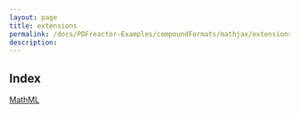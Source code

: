 ```yaml
---
layout: page
title: extensions
permalink: /docs/PDFreactor-Examples/compoundFormats/mathjax/extensions/
description: 
---
```


## Index
<div class="boxes">
                            <a href="/compare.html2pdf.tools/docs/PDFreactor-Examples/compoundFormats/mathjax/extensions/MathML/">
                                MathML
                            </a>
</div>


